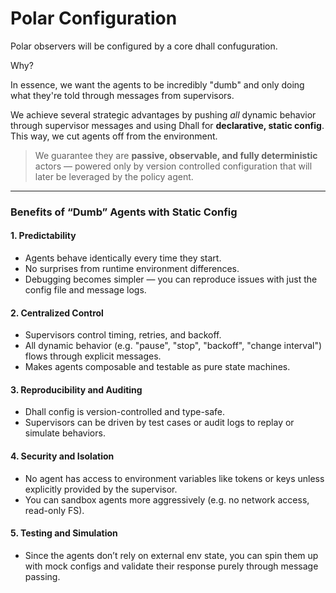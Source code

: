 # Polar Configuration
Polar observers will be configured by a core dhall confuguration.

Why?

In essence, we want the agents to be incredibly "dumb" and only doing what they're told through messages from supervisors.

We achieve several strategic advantages by pushing *all* dynamic behavior through supervisor messages and using Dhall for **declarative, static config**. This way, we cut agents off from the environment.

> We guarantee they are **passive, observable, and fully deterministic** actors — powered only by version controlled configuration that will later be leveraged by the policy agent.

---

### **Benefits of “Dumb” Agents with Static Config**

#### 1. **Predictability**

* Agents behave identically every time they start.
* No surprises from runtime environment differences.
* Debugging becomes simpler — you can reproduce issues with just the config file and message logs.

#### 2. **Centralized Control**

* Supervisors control timing, retries, and backoff.
* All dynamic behavior (e.g. "pause", "stop", "backoff", "change interval") flows through explicit messages.
* Makes agents composable and testable as pure state machines.

#### 3. **Reproducibility and Auditing**

* Dhall config is version-controlled and type-safe.
* Supervisors can be driven by test cases or audit logs to replay or simulate behaviors.

#### 4. **Security and Isolation**

* No agent has access to environment variables like tokens or keys unless explicitly provided by the supervisor.
* You can sandbox agents more aggressively (e.g. no network access, read-only FS).

#### 5. **Testing and Simulation**

* Since the agents don’t rely on external env state, you can spin them up with mock configs and validate their response purely through message passing.

